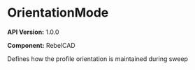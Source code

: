 # OrientationMode

**API Version:** 1.0.0

**Component:** RebelCAD

Defines how the profile orientation is maintained during sweep

